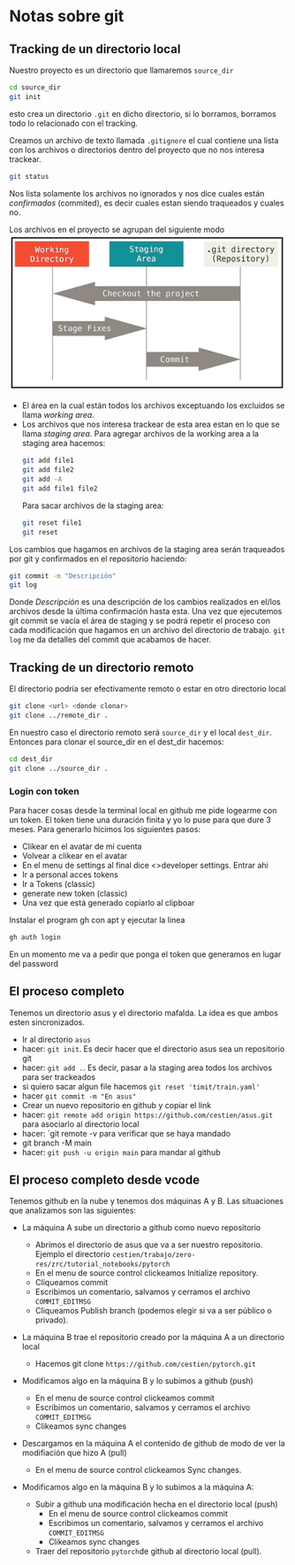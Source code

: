 <link rel="stylesheet" href="/home/cestien/memoria/template/nota_template/miestilo.css">


# Notas sobre git 
## Tracking de un directorio local
Nuestro proyecto es un directorio que llamaremos `source_dir` 
```bash
cd source_dir
git init
```
esto crea un directorio `.git` en dicho directorio, si lo borramos, borramos todo lo relacionado con el tracking. 

Creamos un archivo de texto llamada `.gitignore` el cual contiene una lista con los archivos o directorios dentro del proyecto que no nos interesa trackear.

```bash
git status
```
Nos lista solamente los archivos no ignorados y nos dice cuales están *confirmados*  (commited), es decir cuales estan siendo traqueados y cuales no.

Los archivos en el proyecto se agrupan del siguiente modo
![img](p1.png)


  - El área en la cual están todos los archivos exceptuando los excluidos se llama *working area*. 
  - Los archivos que nos interesa trackear de esta area estan en lo que se llama *staging area*. Para agregar archivos de la working area a la staging area hacemos:
    ```bash
    git add file1
    git add file2
    git add -A
    git add file1 file2
    ```
    Para sacar archivos de la staging area:
    ```bash
    git reset file1
    git reset
    ```

Los cambios que hagamos en archivos de  la staging area serán traqueados por git y confirmados en el repositorio haciendo:
```bash
git commit -m "Descripción"
git log
```
Donde *Descripción* es una descripción de los cambios realizados en el/los archivos desde la última confirmación hasta esta.  Una vez que ejecutemos git commit se vacía el área de staging y se podrá repetir el proceso con cada modificación que hagamos en un archivo del directorio de trabajo. `git log` me da detalles del commit que acabamos de hacer.

## Tracking de un directorio remoto
El directorio podría ser efectivamente remoto o estar en otro directorio local
```bash
git clone <url> <donde clonar>
git clone ../remote_dir .
```
En nuestro caso el directorio remoto será `source_dir` y el local `dest_dir`. Entonces para clonar el source_dir en el dest_dir hacemos:
```bash
cd dest_dir
git clone ../source_dir .
```

### Login con token
Para hacer cosas desde la terminal local en github me pide logearme con un token. El token tiene una duración finita y yo lo puse para que dure 3 meses. Para generarlo hicimos los siguientes pasos:
  - Clikear en el avatar de mi cuenta
  - Volvear a clikear en el avatar
  - En el menu de settings al final dice <>developer settings. Entrar ahi
  - Ir a personal acces tokens
  - Ir a Tokens (classic)
  - generate new token (classic)
  - Una vez que está generado copiarlo al clipboar

Instalar el program gh con apt y ejecutar la linea
```bash
gh auth login
```
En un momento me va a pedir que ponga el token que generamos en lugar del password

## El proceso completo
Tenemos un directorio asus y el directorio mafalda. La idea es que ambos esten sincronizados. 
  - Ir al directorio `asus`
  - hacer: `git init`. Es decir hacer que el directorio asus sea un repositorio git
  - hacer: `git add .`. Es decir, pasar a la staging area todos los archivos para ser trackeados
  - si quiero sacar algun file hacemos `git reset 'timit/train.yaml'`
  - hacer `git commit -m "En asus"` 
  - Crear un nuevo repositorio en github y copiar el link
  - hacer: `git remote add origin https://github.com/cestien/asus.git` para asociarlo al directorio local
  - hacer: `git remote -v para verificar que se haya mandado
  - git branch -M main
  - hacer: `git push -u origin main` para mandar al github

## El proceso completo desde vcode
Tenemos github en la nube y tenemos dos máquinas A y B. Las situaciones que analizamos son las siguientes:
  - La máquina A sube un directorio a github como nuevo repositorio
    - Abrimos el directorio de asus que va a ser nuestro repositorio. Ejemplo el directorio `cestien/trabajo/zero-res/zrc/tutorial_notebooks/pytorch`
    - En el menu de source control clickeamos Initialize repository.
    - Cliqueamos commit
    - Escribimos un comentario, salvamos y cerramos el archivo `COMMIT_EDITMSG`
    - Cliqueamos Publish branch (podemos elegir si va a ser público o privado).
  - La máquina B trae el repositorio creado por la máquina A a un directorio local
    - Hacemos git clone `https://github.com/cestien/pytorch.git`
  - Modificamos algo en la máquina B y lo subimos a github (push)
    - En el menu de source control clickeamos commit
    - Escribimos un comentario, salvamos y cerramos el archivo `COMMIT_EDITMSG`
    - Clikeamos sync changes
  - Descargamos en la máquina A el contenido de github de modo de ver la modifiación que hizo A (pull)
    - En el menu de source control clickeamos Sync changes.

  - Modificamos algo en la máquina B y lo subimos a la máquina A:
    - Subir a github una modificación hecha en el directorio local (push)
      - En el menu de source control clickeamos commit
      - Escribimos un comentario, salvamos y cerramos el archivo `COMMIT_EDITMSG`
      - Clikeamos sync changes
    - Traer del repositorio `pytorch`de github al directorio local (pull). 




  

